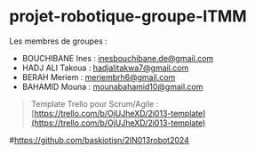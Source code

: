  # projet-robotique-groupe-ITMM

 Les membres de groupes : 
 * BOUCHIBANE Ines : inesbouchibane.de@gmail.com
 * HADJ ALI Takoua : hadjalitakwa7@gmail.com
 * BERAH Meriem    : meriembrh6@gmail.com
 * BAHAMID Mouna   : mounabahamid10@gmail.com

   
 > Template Trello pour Scrum/Agile : [https://trello.com/b/OjUJheXD/2i013-template](https://trello.com/b/OjUJheXD/2i013-template)




#https://github.com/baskiotisn/2IN013robot2024
